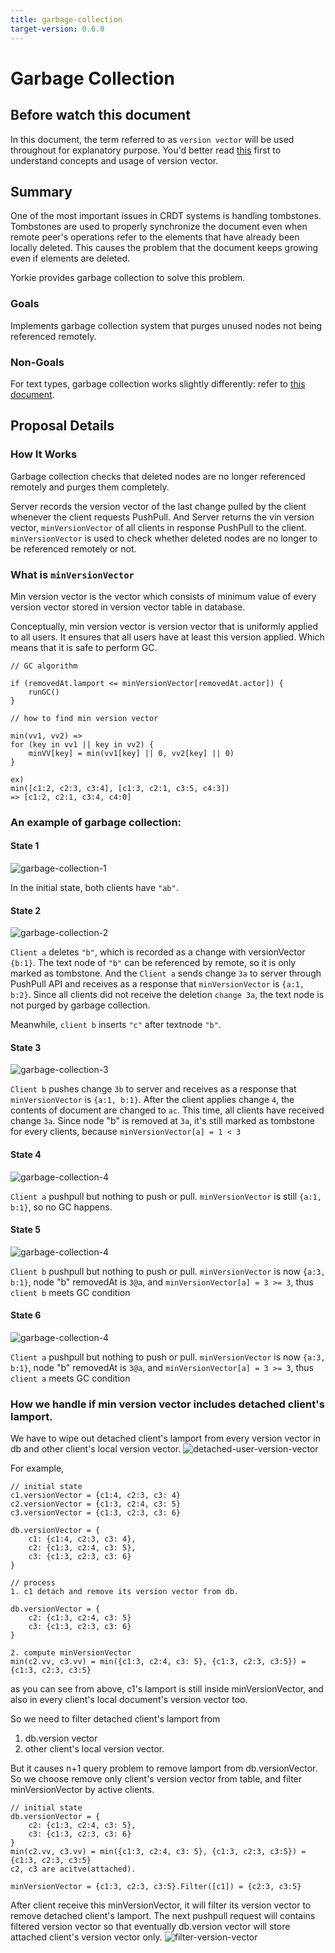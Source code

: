 ```yaml
---
title: garbage-collection
target-version: 0.6.0
---
```


# Garbage Collection

## Before watch this document

In this document, the term referred to as `version vector` will be used throughout for explanatory purpose.
You'd better read [this](https://github.com/yorkie-team/yorkie/pull/981) first to understand concepts and usage of version vector.


## Summary

One of the most important issues in CRDT systems is handling tombstones. Tombstones are used to properly synchronize the document even when remote peer's operations refer to the elements that have already been locally deleted. This causes the problem that the document keeps growing even if elements are deleted.

Yorkie provides garbage collection to solve this problem.

### Goals

Implements garbage collection system that purges unused nodes not being referenced remotely.

### Non-Goals

For text types, garbage collection works slightly differently: refer to [this document](gc-for-text-type.md).

## Proposal Details



### How It Works

Garbage collection checks that deleted nodes are no longer referenced remotely and purges them completely.

Server records the version vector of the last change pulled by the client whenever the client requests PushPull. And Server returns the vin version vector, `minVersionVector` of all clients in response PushPull to the client. `minVersionVector` is used to check whether deleted nodes are no longer to be referenced remotely or not.

### What is `minVersionVector`
Min version vector is the vector which consists of minimum value of every version vector stored in version vector table in database.

Conceptually, min version vector is version vector that is uniformly applied to all users. It ensures that all users have at least this version applied. Which means that it is safe to perform GC.


```
// GC algorithm

if (removedAt.lamport <= minVersionVector[removedAt.actor]) {
    runGC()
}
```

```
// how to find min version vector

min(vv1, vv2) =>
for (key in vv1 || key in vv2) {
    minVV[key] = min(vv1[key] || 0, vv2[key] || 0)
}

ex)
min([c1:2, c2:3, c3:4], [c1:3, c2:1, c3:5, c4:3])
=> [c1:2, c2:1, c3:4, c4:0]

```
### An example of garbage collection:
#### State 1

![garbage-collection-1](media/garbage-collection-1.png)

In the initial state, both clients have `"ab"`.

#### State 2

![garbage-collection-2](media/garbage-collection-2.png)

`Client a` deletes `"b"`, which is recorded as a change with versionVector `{b:1}`. The text node of `"b"` can be referenced by remote, so it is only marked as tombstone. And the `Client a` sends change `3a` to server through PushPull API and receives as a response that `minVersionVector` is `{a:1, b:2}`. Since all clients did not receive the deletion `change 3a`, the text node is not purged by garbage collection.

Meanwhile, `client b` inserts `"c"` after textnode `"b"`.

#### State 3

![garbage-collection-3](media/garbage-collection-3.png)

`Client b` pushes change `3b` to server and receives as a response that `minVersionVector` is `{a:1, b:1}`. After the client applies change `4`, the contents of document are changed to `ac`. This time, all clients have received change `3a`. Since node "b" is removed at `3a`, it's still marked as tombstone for every clients, because `minVersionVector[a] = 1 < 3` 

#### State 4

![garbage-collection-4](media/garbage-collection-4.png)

`Client a` pushpull but nothing to push or pull. `minVersionVector` is still `{a:1, b:1}`, so no GC happens.

#### State 5

![garbage-collection-4](media/garbage-collection-5.png)

`Client b` pushpull but nothing to push or pull. `minVersionVector` is now `{a:3, b:1}`, node "b" removedAt is `3@a`, and `minVersionVector[a] = 3 >= 3`, thus `client b` meets GC condition 

#### State 6

![garbage-collection-4](media/garbage-collection-6.png)

`Client a` pushpull but nothing to push or pull. `minVersionVector` is now `{a:3, b:1}`, node "b" removedAt is `3@a`, and `minVersionVector[a] = 3 >= 3`, thus `client a` meets GC condition

### How we handle if min version vector includes detached client's lamport.
We have to wipe out detached client's lamport from every version vector in db and other client's local version vector.
![detached-user-version-vector](media/detached-user-version-vector.jpg)

For example,
```
// initial state
c1.versionVector = {c1:4, c2:3, c3: 4}
c2.versionVector = {c1:3, c2:4, c3: 5}
c3.versionVector = {c1:3, c2:3, c3: 6}

db.versionVector = {
    c1: {c1:4, c2:3, c3: 4},
    c2: {c1:3, c2:4, c3: 5},
    c3: {c1:3, c2:3, c3: 6}
}

// process
1. c1 detach and remove its version vector from db.

db.versionVector = {
    c2: {c1:3, c2:4, c3: 5}
    c3: {c1:3, c2:3, c3: 6}
}

2. compute minVersionVector
min(c2.vv, c3.vv) = min({c1:3, c2:4, c3: 5}, {c1:3, c2:3, c3:5}) = {c1:3, c2:3, c3:5}

```
as you can see from above, c1's lamport is still inside minVersionVector, and also in every client's local document's version vector too.

So we need to filter detached client's lamport from
1. db.version vector
2. other client's local version vector.

But it causes n+1 query problem to remove lamport from db.versionVector. So we choose remove only client's version vector from table, and filter minVersionVector by active clients.

```
// initial state
db.versionVector = {
    c2: {c1:3, c2:4, c3: 5},
    c3: {c1:3, c2:3, c3: 6}
}
min(c2.vv, c3.vv) = min({c1:3, c2:4, c3: 5}, {c1:3, c2:3, c3:5}) = 
{c1:3, c2:3, c3:5}
c2, c3 are acitve(attached).

minVersionVector = {c1:3, c2:3, c3:5}.Filter([c1]) = {c2:3, c3:5}
```

After client receive this minVersionVector, it will filter its version vector to remove detached client's lamport.
The next pushpull request will contains filtered version vector so that eventually db.version vector will store attached client's version vector only.
![filter-version-vector](media/filter-version-vector.jpg)

